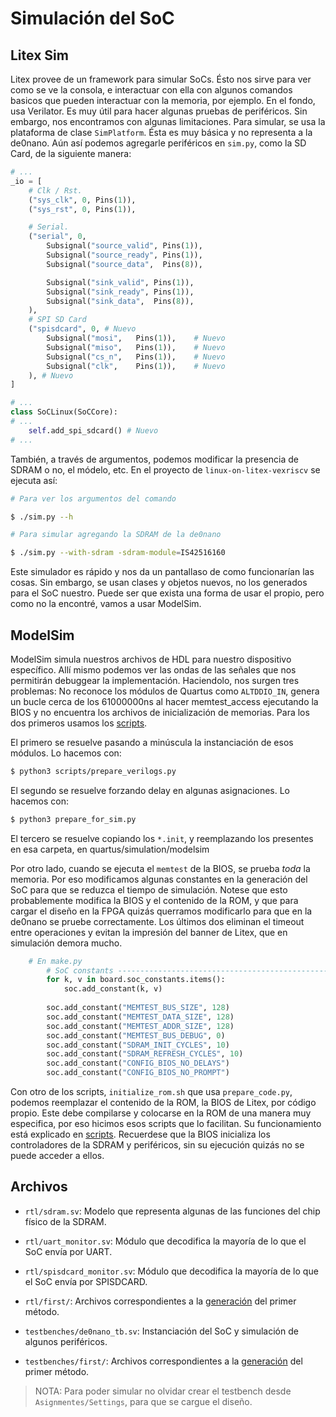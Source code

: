 # Simulación del SoC

## Litex Sim
Litex provee de un framework para simular SoCs. Ésto nos sirve para ver como se ve la consola, e interactuar con ella con algunos comandos basicos que pueden interactuar con la memoria, por ejemplo. En el fondo, usa Verilator. Es muy útil para hacer algunas pruebas de periféricos. Sin embargo, nos encontramos con algunas limitaciones. Para simular, se usa la plataforma de clase `SimPlatform`. Ésta es muy básica y no representa a la de0nano. Aún así podemos agregarle periféricos en `sim.py`, como la SD Card, de la siguiente manera:

``` Python
# ...
_io = [
    # Clk / Rst.
    ("sys_clk", 0, Pins(1)),
    ("sys_rst", 0, Pins(1)),

    # Serial.
    ("serial", 0,
        Subsignal("source_valid", Pins(1)),
        Subsignal("source_ready", Pins(1)),
        Subsignal("source_data",  Pins(8)),

        Subsignal("sink_valid", Pins(1)),
        Subsignal("sink_ready", Pins(1)),
        Subsignal("sink_data",  Pins(8)),
    ),
    # SPI SD Card
    ("spisdcard", 0, # Nuevo
        Subsignal("mosi",   Pins(1)),    # Nuevo
        Subsignal("miso",   Pins(1)),    # Nuevo
        Subsignal("cs_n",   Pins(1)),    # Nuevo
        Subsignal("clk",    Pins(1)),    # Nuevo
    ), # Nuevo
]

# ...
class SoCLinux(SoCCore):
# ...    
    self.add_spi_sdcard() # Nuevo
# ...
```

También, a través de argumentos, podemos modificar la presencia de SDRAM o no, el módelo, etc. En el proyecto de `linux-on-litex-vexriscv` se ejecuta así:

``` Bash
# Para ver los argumentos del comando

$ ./sim.py --h

# Para simular agregando la SDRAM de la de0nano

$ ./sim.py --with-sdram -sdram-module=IS42516160
```

Este simulador es rápido y nos da un pantallaso de como funcionarían las cosas. Sin embargo, se usan clases y objetos nuevos, no los generados para el SoC nuestro. Puede ser que exista una forma de usar el propio, pero como no la encontré, vamos a usar ModelSim.

## ModelSim

ModelSim simula nuestros archivos de HDL para nuestro dispositivo específico. Allí mismo podemos ver las ondas de las señales que nos permitirán debuggear la implementación. Haciendolo, nos surgen tres problemas: No reconoce los módulos de Quartus como `ALTDDIO_IN`, genera un bucle cerca de los 61000000ns al hacer memtest_access ejecutando la BIOS y no encuentra los archivos de inicialización de memorias. Para los dos primeros usamos los [scripts](../scripts/README.md).

El primero se resuelve pasando a minúscula la instanciación de esos módulos. Lo hacemos con:

``` Bash
$ python3 scripts/prepare_verilogs.py
```

El segundo se resuelve forzando delay en algunas asignaciones. Lo hacemos con:

``` Bash
$ python3 prepare_for_sim.py
```

El tercero se resuelve copiando los `*.init`, y reemplazando los presentes en esa carpeta, en quartus/simulation/modelsim

Por otro lado, cuando se ejecuta el `memtest` de la BIOS, se prueba *toda* la memoria. Por eso modificamos algunas constantes en la generación del SoC para que se reduzca el tiempo de simulación. Notese que esto probablemente modifica la BIOS y el contenido de la ROM, y que para cargar el diseño en la FPGA quizás querramos modificarlo para que en la de0nano se pruebe correctamente. Los últimos dos eliminan el timeout entre operaciones y evitan la impresión del banner de Litex, que en simulación demora mucho.

``` Python
    # En make.py
        # SoC constants ----------------------------------------------------------------------------
        for k, v in board.soc_constants.items():
            soc.add_constant(k, v)
        
        soc.add_constant("MEMTEST_BUS_SIZE", 128)
        soc.add_constant("MEMTEST_DATA_SIZE", 128)
        soc.add_constant("MEMTEST_ADDR_SIZE", 128)
        soc.add_constant("MEMTEST_BUS_DEBUG", 0)
        soc.add_constant("SDRAM_INIT_CYCLES", 10)
        soc.add_constant("SDRAM_REFRESH_CYCLES", 10)
        soc.add_constant("CONFIG_BIOS_NO_DELAYS")
        soc.add_constant("CONFIG_BIOS_NO_PROMPT")
```

Con otro de los scripts, `initialize_rom.sh` que usa `prepare_code.py`, podemos reemplazar el contenido de la ROM, la BIOS de Litex, por código propio. Este debe compilarse y colocarse en la ROM de una manera muy especifica, por eso hicimos esos scripts que lo facilitan. Su funcionamiento está explicado en [scripts](../scripts/README.md). Recuerdese que la BIOS inicializa los controladores de la SDRAM y periféricos, sin su ejecución quizás no se puede acceder a ellos.

## Archivos

- `rtl/sdram.sv`: Modelo que representa algunas de las funciones del chip físico de la SDRAM.

- `rtl/uart_monitor.sv`: Módulo que decodifica la mayoría de lo que el SoC envía por UART.

- `rtl/spisdcard_monitor.sv`: Módulo que decodifica la mayoría de lo que el SoC envía por SPISDCARD.

- `rtl/first/`: Archivos correspondientes a la [generación](../gen/README.md) del primer método.

- `testbenches/de0nano_tb.sv`: Instanciación del SoC y simulación de algunos periféricos.

- `testbenches/first/`: Archivos correspondientes a la [generación](../gen/README.md) del primer método.

> NOTA: Para poder simular no olvidar crear el testbench desde `Asignmentes/Settings`, para que se cargue el diseño.